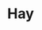 ---
templateKey: blog-post
featuredpost: false
featuredimage: /assets/Hay.png
title: Hay
description: Special Items
testfield: 356
---
